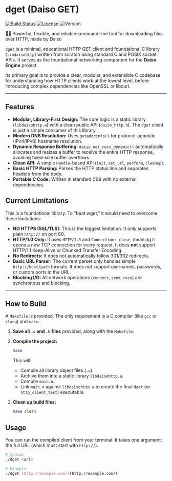 # dget (Daiso GET)

[![Build Status](https://img.shields.io/badge/build-passing-brightgreen)](https://github.com/Domado/dcp/actions)
[![License](https://img.shields.io/badge/license-MIT-blue)](https://opensource.org/licenses/MIT)
![Version](https://img.shields.io/badge/version-0.1.0-informational)

👍🏻 Powerful, flexible, and reliable command-line tool for downloading files over HTTP, made by Daiso

`dget` is a minimal, educational HTTP GET client and foundational C library (`libdaisohttp`) written from scratch using standard C and POSIX socket APIs. It serves as the foundational networking component for the **Daiso Engine** project.

Its primary goal is to provide a clear, modular, and extensible C codebase for understanding how HTTP clients work at the lowest level, before introducing complex dependencies like OpenSSL or libcurl.

---

## Features

* **Modular, Library-First Design:** The core logic is a static library (`libdaisohttp.a`) with a clean public API (`daiso_http.h`). The `dget` client is just a simple consumer of this library.
* **Modern DNS Resolution:** Uses `getaddrinfo()` for protocol-agnostic (IPv4/IPv6) hostname resolution.
* **Dynamic Response Buffering:** `daiso_net_recv_dynamic()` automatically allocates and resizes a buffer to receive the entire HTTP response, avoiding fixed-size buffer overflows.
* **Clean API:** A simple `Handle`-based API (`init`, `set_url`, `perform`, `cleanup`).
* **Basic HTTP Parsing:** Parses the HTTP status line and separates headers from the body.
* **Portable C Code:** Written in standard C99 with no external dependencies.

## Current Limitations

This is a foundational library. To "beat wget," it would need to overcome these limitations:

* **NO HTTPS (SSL/TLS):** This is the biggest limitation. It only supports plain `http://` on port 80.
* **HTTP/1.0 Only:** It uses `HTTP/1.0` and `Connection: close`, meaning it opens a new TCP connection for every request. It does **not** support HTTP/1.1 Keep-Alive or Chunked Transfer Encoding.
* **No Redirects:** It does not automatically follow 301/302 redirects.
* **Basic URL Parser:** The current parser only handles simple `http://host/path` formats. It does not support usernames, passwords, or custom ports in the URL.
* **Blocking I/O:** All network operations (`connect`, `send`, `recv`) are synchronous and blocking.

---

## How to Build

A `Makefile` is provided. The only requirement is a C compiler (like `gcc` or `clang`) and `make`.

1.  **Save all `.c` and `.h` files** provided, along with the `Makefile`.

2.  **Compile the project:**

    ```bash
    make
    ```

    This will:
    * Compile all library object files (`.o`).
    * Archive them into a static library `libdaisohttp.a`.
    * Compile `main.o`.
    * Link `main.o` against `libdaisohttp.a` to create the final `dget` (or `http_client_test`) executable.

4.  **Clean up build files:**

    ```bash
    make clean
    ```

## Usage

You can run the compiled client from your terminal. It takes one argument: the full URL (which must start with `http://`).

```bash
# Syntax
./dget <url>

# Example
./dget [http://example.com/](http://example.com/)
